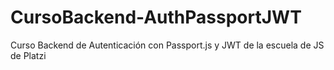 # CursoBackend-AuthPassportJWT
Curso Backend de Autenticación con Passport.js y JWT de la escuela de JS de Platzi
